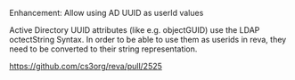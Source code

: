 Enhancement: Allow using AD UUID as userId values

Active Directory UUID attributes (like e.g. objectGUID) use the LDAP octectString
Syntax. In order to be able to use them as userids in reva, they need to be converted
to their string representation.

https://github.com/cs3org/reva/pull/2525
